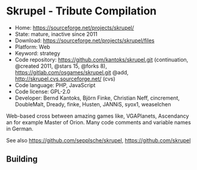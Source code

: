 # Skrupel - Tribute Compilation

- Home: https://sourceforge.net/projects/skrupel/
- State: mature, inactive since 2011
- Download: https://sourceforge.net/projects/skrupel/files
- Platform: Web
- Keyword: strategy
- Code repository: https://github.com/kantoks/skrupel.git (continuation, @created 2011, @stars 15, @forks 8), https://gitlab.com/osgames/skrupel.git @add, http://skrupel.cvs.sourceforge.net/ (cvs)
- Code language: PHP, JavaScript
- Code license: GPL-2.0
- Developer: Bernd Kantoks, Björn Finke, Christian Neff, cincrement, DoubleMalt, Dready, finke, Husten, JANNiS, syox1, weaselchen

Web-based cross between amazing games like, VGAPlanets, Ascendancy an for example Master of Orion.
Many code comments and variable names in German.

See also https://github.com/sepplsche/skrupel, https://github.com/skrupel

## Building
